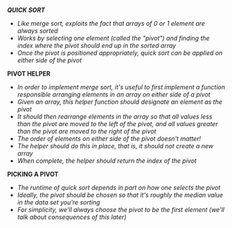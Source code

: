 ***QUICK SORT***
- *Like merge sort, exploits the fact that arrays of 0 or 1 element are always sorted*
- *Works by selecting one element (called the "pivot") and finding the index where the pivot should end up in the sorted array*
- *Once the pivot is positioned appropriately, quick sort can be applied on either side of the pivot*


**PIVOT HELPER**
- *In order to implement merge sort, it's useful to first implement a function responsible arranging elements in an array on either side of a pivot*
- *Given an array, this helper function should designate an element as the pivot*
- *It should then rearrange elements in the array so that all values less than the pivot are moved to the left of the pivot, and all values greater     than the pivot are moved to the right of the pivot*
- *The order of elements on either side of the pivot doesn't matter!*
- *The helper should do this in place, that is, it should not create a new array*
- *When complete, the helper should return the index of the pivot*

**PICKING A PIVOT**
- *The runtime of quick sort depends in part on how one selects the pivot*
- *Ideally, the pivot should be chosen so that it's roughly the median value in the data set you're sorting*
- *For simplicity, we'll always choose the pivot to be the first element (we'll talk about consequences of this later)*